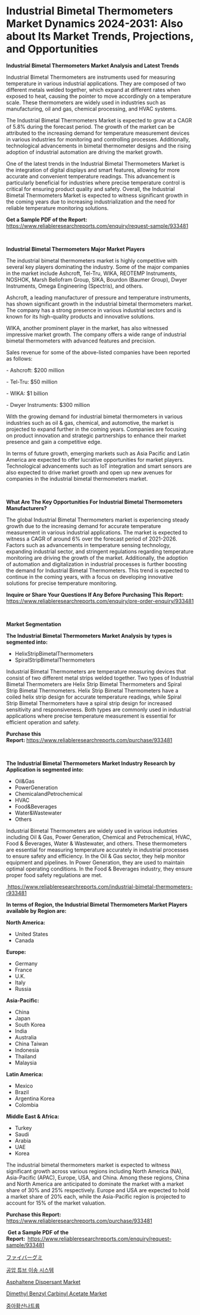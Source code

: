 <p><h1>Industrial Bimetal Thermometers Market Dynamics 2024-2031: Also about Its Market Trends, Projections, and Opportunities</h1></p><p><strong>Industrial Bimetal Thermometers Market Analysis and Latest Trends</strong></p>
<p><p>Industrial Bimetal Thermometers are instruments used for measuring temperature in various industrial applications. They are composed of two different metals welded together, which expand at different rates when exposed to heat, causing the pointer to move accordingly on a temperature scale. These thermometers are widely used in industries such as manufacturing, oil and gas, chemical processing, and HVAC systems.</p><p>The Industrial Bimetal Thermometers Market is expected to grow at a CAGR of 5.8% during the forecast period. The growth of the market can be attributed to the increasing demand for temperature measurement devices in various industries for monitoring and controlling processes. Additionally, technological advancements in bimetal thermometer designs and the rising adoption of industrial automation are driving the market growth.</p><p>One of the latest trends in the Industrial Bimetal Thermometers Market is the integration of digital displays and smart features, allowing for more accurate and convenient temperature readings. This advancement is particularly beneficial for industries where precise temperature control is critical for ensuring product quality and safety. Overall, the Industrial Bimetal Thermometers Market is expected to witness significant growth in the coming years due to increasing industrialization and the need for reliable temperature monitoring solutions.</p></p>
<p><strong>Get a Sample PDF of the Report:&nbsp;</strong> <a href="https://www.reliableresearchreports.com/enquiry/request-sample/933481">https://www.reliableresearchreports.com/enquiry/request-sample/933481</a></p>
<p>&nbsp;</p>
<p><strong>Industrial Bimetal Thermometers Major Market Players</strong></p>
<p><p>The industrial bimetal thermometers market is highly competitive with several key players dominating the industry. Some of the major companies in the market include Ashcroft, Tel-Tru, WIKA, REOTEMP Instruments, NOSHOK, Marsh Bellofram Group, SIKA, Bourdon (Baumer Group), Dwyer Instruments, Omega Engineering (Spectris), and others.</p><p>Ashcroft, a leading manufacturer of pressure and temperature instruments, has shown significant growth in the industrial bimetal thermometers market. The company has a strong presence in various industrial sectors and is known for its high-quality products and innovative solutions.</p><p>WIKA, another prominent player in the market, has also witnessed impressive market growth. The company offers a wide range of industrial bimetal thermometers with advanced features and precision.</p><p>Sales revenue for some of the above-listed companies have been reported as follows:</p><p>- Ashcroft: $200 million</p><p>- Tel-Tru: $50 million</p><p>- WIKA: $1 billion</p><p>- Dwyer Instruments: $300 million</p><p>With the growing demand for industrial bimetal thermometers in various industries such as oil & gas, chemical, and automotive, the market is projected to expand further in the coming years. Companies are focusing on product innovation and strategic partnerships to enhance their market presence and gain a competitive edge.</p><p>In terms of future growth, emerging markets such as Asia Pacific and Latin America are expected to offer lucrative opportunities for market players. Technological advancements such as IoT integration and smart sensors are also expected to drive market growth and open up new avenues for companies in the industrial bimetal thermometers market.</p></p>
<p>&nbsp;</p>
<p><strong>What Are The Key Opportunities For Industrial Bimetal Thermometers Manufacturers?</strong></p>
<p><p>The global Industrial Bimetal Thermometers market is experiencing steady growth due to the increasing demand for accurate temperature measurement in various industrial applications. The market is expected to witness a CAGR of around 6% over the forecast period of 2021-2026. Factors such as advancements in temperature sensing technology, expanding industrial sector, and stringent regulations regarding temperature monitoring are driving the growth of the market. Additionally, the adoption of automation and digitalization in industrial processes is further boosting the demand for Industrial Bimetal Thermometers. This trend is expected to continue in the coming years, with a focus on developing innovative solutions for precise temperature monitoring.</p></p>
<p><strong>Inquire or Share Your Questions If Any Before Purchasing This Report:</strong> <a href="https://www.reliableresearchreports.com/enquiry/pre-order-enquiry/933481">https://www.reliableresearchreports.com/enquiry/pre-order-enquiry/933481</a></p>
<p>&nbsp;</p>
<p><strong>Market Segmentation</strong></p>
<p><strong>The Industrial Bimetal Thermometers Market Analysis by types is segmented into:</strong></p>
<p><ul><li>HelixStripBimetalThermometers</li><li>SpiralStripBimetalThermometers</li></ul></p>
<p><p>Industrial Bimetal Thermometers are temperature measuring devices that consist of two different metal strips welded together. Two types of Industrial Bimetal Thermometers are Helix Strip Bimetal Thermometers and Spiral Strip Bimetal Thermometers. Helix Strip Bimetal Thermometers have a coiled helix strip design for accurate temperature readings, while Spiral Strip Bimetal Thermometers have a spiral strip design for increased sensitivity and responsiveness. Both types are commonly used in industrial applications where precise temperature measurement is essential for efficient operation and safety.</p></p>
<p><strong>Purchase this Report:&nbsp;</strong><a href="https://www.reliableresearchreports.com/purchase/933481">https://www.reliableresearchreports.com/purchase/933481</a></p>
<p>&nbsp;</p>
<p><strong>The Industrial Bimetal Thermometers Market Industry Research by Application is segmented into:</strong></p>
<p><ul><li>Oil&Gas</li><li>PowerGeneration</li><li>ChemicalandPetrochemical</li><li>HVAC</li><li>Food&Beverages</li><li>Water&Wastewater</li><li>Others</li></ul></p>
<p><p>Industrial Bimetal Thermometers are widely used in various industries including Oil & Gas, Power Generation, Chemical and Petrochemical, HVAC, Food & Beverages, Water & Wastewater, and others. These thermometers are essential for measuring temperature accurately in industrial processes to ensure safety and efficiency. In the Oil & Gas sector, they help monitor equipment and pipelines. In Power Generation, they are used to maintain optimal operating conditions. In the Food & Beverages industry, they ensure proper food safety regulations are met.</p></p>
<p><a href="https://www.reliableresearchreports.com/industrial-bimetal-thermometers-r933481">&nbsp;https://www.reliableresearchreports.com/industrial-bimetal-thermometers-r933481</a></p>
<p><strong>In terms of Region, the Industrial Bimetal Thermometers Market Players available by Region are:</strong></p>
<p>
    <p> <strong> North America: </strong>
        <ul>
            <li>United States</li>
            <li>Canada</li>
        </ul>
        </p> 
    <p> <strong> Europe: </strong>
        <ul>
            <li>Germany</li>
            <li>France</li>
            <li>U.K.</li>
            <li>Italy</li>
            <li>Russia</li>
        </ul>
        </p> 
    <p> <strong> Asia-Pacific: </strong>
        <ul>
            <li>China</li>
            <li>Japan</li>
            <li>South Korea</li>
            <li>India</li>
            <li>Australia</li>
            <li>China Taiwan</li>
            <li>Indonesia</li>
            <li>Thailand</li>
            <li>Malaysia</li>
        </ul>
        </p> 
    <p> <strong> Latin America: </strong>
        <ul>
            <li>Mexico</li>
            <li>Brazil</li>
            <li>Argentina Korea</li>
            <li>Colombia</li>
        </ul>
        </p> 
    <p> <strong> Middle East & Africa: </strong>
        <ul>
            <li>Turkey</li>
            <li>Saudi</li>
            <li>Arabia</li>
            <li>UAE</li>
            <li>Korea</li>
        </ul>
    </p>
    </p>
<p><p>The industrial bimetal thermometers market is expected to witness significant growth across various regions including North America (NA), Asia-Pacific (APAC), Europe, USA, and China. Among these regions, China and North America are anticipated to dominate the market with a market share of 30% and 25% respectively. Europe and USA are expected to hold a market share of 20% each, while the Asia-Pacific region is projected to account for 15% of the market valuation.</p></p>
<p><strong>Purchase this Report: </strong><a href="https://www.reliableresearchreports.com/purchase/933481">https://www.reliableresearchreports.com/purchase/933481</a></p>
<p>&nbsp;<strong>Get a Sample PDF of the Report:&nbsp;&nbsp;</strong><a href="https://www.reliableresearchreports.com/enquiry/request-sample/933481">https://www.reliableresearchreports.com/enquiry/request-sample/933481</a></p>
<p><strong></strong></p>
<p><p><a href="https://github.com/gfggqjbfys368009/Market-Research-Report-List-1/blob/main/714262938631.md">ファイバーグミ</a></p><p><a href="https://github.com/fredrickeglers/Market-Research-Report-List-1/blob/main/809139035572.md">공압 튜브 이송 시스템</a></p><p><a href="https://issuu.com/reportprime-2/docs/asphaltene-dispersant-market-size-2030.pptx">Asphaltene Dispersant Market</a></p><p><a href="https://issuu.com/reportprime-2/docs/dimethyl-benzyl-carbinyl-acetate-market-size-2030.">Dimethyl Benzyl Carbinyl Acetate Market</a></p><p><a href="https://github.com/RichardLueilwitz787/Market-Research-Report-List-1/blob/main/801387035573.md">중아황산나트륨</a></p></p>